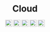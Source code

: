 <div align="center">

# Cloud

<a href="https://nextcloud.com"><img src="https://img.shields.io/badge/Nextcloud-0270ba?style=plastic&logo=nextcloud&logoColor=white" height="22" alt="NextCloud"/></a>
<a href="https://cloud.google.com/?hl=pt-br"><img src="https://img.shields.io/badge/GoogleCloud-%234285F4.svg?style=plastic&logo=google-cloud&logoColor=white" height="22" alt="GoogleCloud"/></a>
<a href="https://www.heroku.com"><img src="https://img.shields.io/badge/Heroku-%23430098.svg?style=plastic&logo=heroku&logoColor=white" height="22" alt="Heroku"/></a>
<a href="https://www.netlify.com"><img src="https://img.shields.io/badge/Netlify-%23000000.svg?style=plastic&logo=netlify&logoColor=#00C7B7" height="22" alt="Netlify"/></a>
<a href="https://vercel.com"><img src="https://img.shields.io/badge/vercel-%23000000.svg?style=plastic&logo=vercel&logoColor=white" height="22" alt="Vercel"/></a>

</div>
